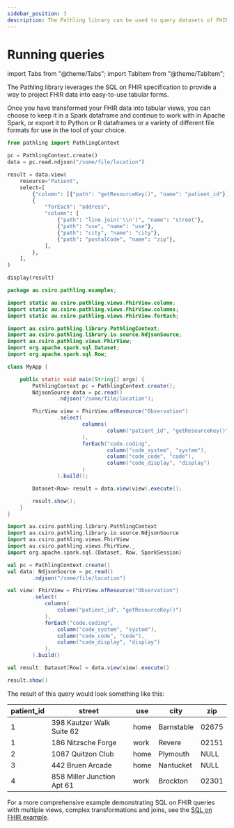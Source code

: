 ```yaml
---
sidebar_position: 3
description: The Pathling library can be used to query datasets of FHIR resources using SQL on FHIR views. This is useful for creating tabular views of FHIR data for use in analytic tools.
---
```


# Running queries

import Tabs from "@theme/Tabs";
import TabItem from "@theme/TabItem";

The Pathling library leverages the SQL on FHIR specification to provide a way to
project FHIR data into easy-to-use tabular forms.

Once you have transformed your FHIR data into tabular views, you can choose to
keep it in a Spark dataframe and continue to work with in Apache Spark, or
export it to Python or R dataframes or a variety of different file formats for
use in the tool of your choice.

<!--suppress CheckEmptyScriptTag -->
<Tabs>
<TabItem value="python" label="Python">

```python
from pathling import PathlingContext

pc = PathlingContext.create()
data = pc.read.ndjson("/some/file/location")

result = data.view(
    resource="Patient",
    select=[
        {"column": [{"path": "getResourceKey()", "name": "patient_id"}]},
        {
            "forEach": "address",
            "column": [
                {"path": "line.join('\\n')", "name": "street"},
                {"path": "use", "name": "use"},
                {"path": "city", "name": "city"},
                {"path": "postalCode", "name": "zip"},
            ],
        },
    ],
)

display(result)
```

</TabItem>
<TabItem value="java" label="Java">

```java
package au.csiro.pathling.examples;

import static au.csiro.pathling.views.FhirView.column;
import static au.csiro.pathling.views.FhirView.columns;
import static au.csiro.pathling.views.FhirView.forEach;

import au.csiro.pathling.library.PathlingContext;
import au.csiro.pathling.library.io.source.NdjsonSource;
import au.csiro.pathling.views.FhirView;
import org.apache.spark.sql.Dataset;
import org.apache.spark.sql.Row;

class MyApp {

    public static void main(String[] args) {
        PathlingContext pc = PathlingContext.create();
        NdjsonSource data = pc.read()
                .ndjson("/some/file/location");

        FhirView view = FhirView.ofResource("Observation")
                .select(
                        columns(
                                column("patient_id", "getResourceKey()")
                        ),
                        forEach("code.coding",
                                column("code_system", "system"),
                                column("code_code", "code"),
                                column("code_display", "display")
                        )
                ).build();

        Dataset<Row> result = data.view(view).execute();

        result.show();
    }
}
```

</TabItem>
<TabItem value="scala" label="Scala">

```scala
import au.csiro.pathling.library.PathlingContext
import au.csiro.pathling.library.io.source.NdjsonSource
import au.csiro.pathling.views.FhirView
import au.csiro.pathling.views.FhirView._
import org.apache.spark.sql.{Dataset, Row, SparkSession}

val pc = PathlingContext.create()
val data: NdjsonSource = pc.read()
        .ndjson("/some/file/location")

val view: FhirView = FhirView.ofResource("Observation")
        .select(
            columns(
                column("patient_id", "getResourceKey()")
            ),
            forEach("code.coding",
                column("code_system", "system"),
                column("code_code", "code"),
                column("code_display", "display")
            ),
        ).build()

val result: Dataset[Row] = data.view(view).execute()

result.show()
```

</TabItem>
</Tabs>

The result of this query would look something like this:

| patient_id | street                     | use  | city       | zip   |
|------------|----------------------------|------|------------|-------|
| 1          | 398 Kautzer Walk Suite 62  | home | Barnstable | 02675 |
| 1          | 186 Nitzsche Forge         | work | Revere     | 02151 |
| 2          | 1087 Quitzon Club          | home | Plymouth   | NULL  |
| 3          | 442 Bruen Arcade           | home | Nantucket  | NULL  |
| 4          | 858 Miller Junction Apt 61 | work | Brockton   | 02301 |

For a more comprehensive example demonstrating SQL on FHIR queries with multiple
views, complex transformations and joins, see
the [SQL on FHIR example](examples/prostate-cancer.md).

